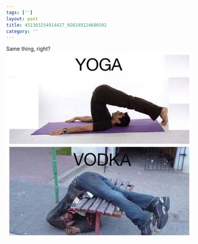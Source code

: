 ```yaml
---
tags: ['']
layout: post
title: 451303254914427_920249124686502
category: ''
---
```

Same thing, right?
![451303254914427_920249124686502](/uploads/2015-3-8-451303254914427_920249124686502.jpg)
